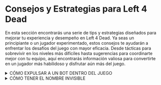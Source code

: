 # Consejos y Estrategias para Left 4 Dead

En esta sección encontrarás una serie de tips y estrategias diseñados para mejorar tu experiencia y desempeño en Left 4 Dead. Ya seas un principiante o un jugador experimentado, estos consejos te ayudarán a enfrentar los desafíos del juego con mayor eficacia. Desde tácticas para sobrevivir en los niveles más difíciles hasta sugerencias para coordinarte mejor con tu equipo, aquí encontrarás información valiosa para convertirte en un jugador más habilidoso y disfrutar aún más del juego.

<details>
<summary>CÓMO EXPULSAR A UN BOT DENTRO DEL JUEGO</summary>

---

**Categoría:** Secrets  
**Idiomas:** Español  
**Modos de juego:** Campañas, Mutaciones, Supervivencia, Versus  

### Introducción

¡Hola! Hoy te mostraré cómo expulsar (kick) a un bot o jugador mediante la consola del juego. Este método es útil en partidas competitivas y ha sido probado en Scavenge (búsqueda). Asegúrate de tener activa la consola del juego para continuar.

### Procedimiento

1. **Asegúrate de tener un bot activo en tu equipo.**
2. **Abre la consola del juego** y escribe el comando:
   
   ```
   status
   ```
   Esto mostrará la información del servidor y de los jugadores, incluyendo el # del bot (userid) que deseas expulsar.

   ![image](https://github.com/user-attachments/assets/ac75f82e-0fad-4d5a-8fb2-3c67f644196d)

3. Para expulsar al bot, ingresa en la consola el siguiente comando:

   ```bash
   callvote kick (# del bot, por ejemplo, 4158 para Zoey)
   ```

4. Espera a que los miembros de tu equipo apoyen tu voto.

   También puedes expulsar infectados utilizando un método similar.

---

### Consideraciones

No utilices este método para obtener ventajas injustas. Valve podría eliminar la opción si se usa de manera abusiva, como ocurrió con el método de expulsar jugadores sin necesidad de votos.

---

### Reconocimientos

Un agradecimiento especial a [este perfil de Steam](https://steamcommunity.com/profiles/76561198074588088) por su contribución.

[Visitar perfil](https://steamcommunity.com/profiles/76561198074588088)

</details>







<details>
<summary>CÓMO TENER EL NOMBRE INVISIBLE</summary>

Aquí tienes el contenido para el archivo README.md que puedes usar:

# Nombre Invisible

*_Les mostraré 2 formas para que tu alias dentro del juego no sea visible._*

## Primer Método

### Procedimiento

Este método es muy sencillo. Solo tienes que abrir la consola del juego, dentro de una partida en curso, y poner:

```
setinfo name " "
```
![image](https://github.com/user-attachments/assets/bd073fce-723f-48b6-be9a-3791b3b07950)

> Y listo, con eso tu nombre se cambiará a un " " 

![image](https://github.com/user-attachments/assets/a9796057-335d-4a96-aa9f-91c95bea4bed)

● Prueba

![image](https://github.com/user-attachments/assets/dcd3501b-7d0d-4aeb-a90f-85dc14ddbac4)

***Tener en cuenta*** que sólo se cambiará tu nombre dentro del juego y de manera parcial, pues cuando cambies de partida o mapa, tu nombre volverá al original.

> Puedes cambiar tu nombre cuantas veces quieras.
Segundo Método

---

### Procedimiento

Este segundo método es aún más sencillo que el anterior, pues no necesitarás estar dentro del juego y además el cambio es permanente.

  ● Primero deberás cambiar tu nombre desde el cliente de Steam e ingresar este símbolo:
```
็
```
![image](https://github.com/user-attachments/assets/b9b92ac9-4bd2-4072-8fa8-bbd288cc319e)

> (Selecciona todo el espacio invisible y cópialo con CTRL + C)

¡Listo! ¿Viste qué sencillo?

● tener en cuenta Puede que algunos servidores NO OFICIALES te priven del acceso puesto que no será visible tu nombre dentro del juego.


# Conclusión

- Ambos métodos funcionan perfectamente bien.

</details>
